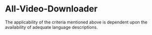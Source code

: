 # All-Video-Downloader
The applicability of the criteria mentioned above is dependent upon the availability of adequate language descriptions.
